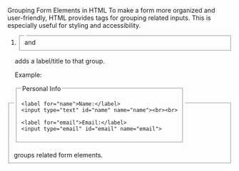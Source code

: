 Grouping Form Elements in HTML
To make a form more organized and user-friendly, HTML provides tags for grouping related inputs. This is especially useful for styling and accessibility.

1. <fieldset> and <legend>
<fieldset> groups related form elements.

<legend> adds a label/title to that group.

 Example:
<form>
  <fieldset>
    <legend>Personal Info</legend>
    
    <label for="name">Name:</label>
    <input type="text" id="name" name="name"><br><br>
    
    <label for="email">Email:</label>
    <input type="email" id="email" name="email">
  </fieldset>
</form>
